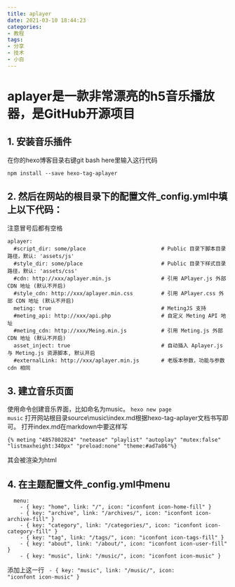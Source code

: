 ```yaml
---
title: aplayer
date: 2021-03-10 18:44:23
categories:
- 教程
tags:
- 分享
- 技术
- 小白
---
```

# aplayer是一款非常漂亮的h5音乐播放器，是GitHub开源项目
## 1. 安装音乐插件
在你的hexo博客目录右键git bash here里输入这行代码
```
npm install --save hexo-tag-aplayer
```
## 2. 然后在网站的根目录下的配置文件_config.yml中填上以下代码：
注意冒号后都有空格
```
aplayer:
  #script_dir: some/place                        # Public 目录下脚本目录路径，默认: 'assets/js'
  #style_dir: some/place                         # Public 目录下样式目录路径，默认: 'assets/css'
  #cdn: http://xxx/aplayer.min.js                # 引用 APlayer.js 外部 CDN 地址 (默认不开启)
  #style_cdn: http://xxx/aplayer.min.css         # 引用 APlayer.css 外部 CDN 地址 (默认不开启)
  meting: true                                   # MetingJS 支持
  #meting_api: http://xxx/api.php                # 自定义 Meting API 地址
  #meting_cdn: http://xxx/Meing.min.js           # 引用 Meting.js 外部 CDN 地址 (默认不开启)
  asset_inject: true                             # 自动插入 Aplayer.js 与 Meting.js 资源脚本, 默认开启
  #externalLink: http://xxx/aplayer.min.js       # 老版本参数，功能与参数 cdn 相同
```
## 3. 建立音乐页面
使用命令创建音乐界面，比如命名为music。
<code>hexo new page music</code>
打开网站根目录source\music\index.md根据hexo-tag-aplayer文档书写即可。
打开index.md在markdown中要这样写
```
{% meting "4857802824" "netease" "playlist" "autoplay" "mutex:false" "listmaxheight:340px" "preload:none" "theme:#ad7a86"%}
```
其会被渲染为html
## 4. 在主题配置文件_config.yml中menu
```
  menu:
    - { key: "home", link: "/", icon: "iconfont icon-home-fill" }
    - { key: "archive", link: "/archives/", icon: "iconfont icon-archive-fill" }
    - { key: "category", link: "/categories/", icon: "iconfont icon-category-fill" }
    - { key: "tag", link: "/tags/", icon: "iconfont icon-tags-fill" }
    - { key: "about", link: "/about/", icon: "iconfont icon-user-fill" }
    - { key: "music", link: "/music/", icon: "iconfont icon-music" }

```
添加上这一行
<code>    - { key: "music", link: "/music/", icon: "iconfont icon-music" }</code>



